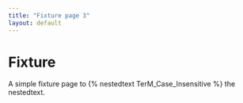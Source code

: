 ```yaml
---
title: "Fixture page 3"
layout: default
---
```


# Fixture

A simple fixture page to {% nestedtext TerM_Case_Insensitive %} the nestedtext.

